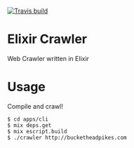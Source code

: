 [![Travis build](https://secure.travis-ci.org/carlos4ndre/elixir-crawler.svg?branch=master
"Build Status")](https://travis-ci.org/carlos4ndre/elixir-crawler)

# Elixir Crawler
Web Crawler written in Elixir

# Usage
Compile and crawl!
```
$ cd apps/cli
$ mix deps.get
$ mix escript.build
$ ./crawler http://bucketheadpikes.com
```
